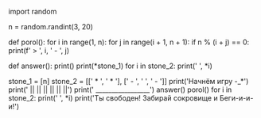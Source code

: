 import random

n = random.randint(3, 20)


def porol():
    for i in range(1, n):
        for j in range(i + 1, n + 1):
            if n % (i + j) == 0:
                print(f'  > ', i, ' - ', j)


def answer():
    print()
    print(*stone_1)
    for i in stone_2:
        print('  ', *i)


stone_1 = [n]
stone_2 = [['  * ', ' * '], [' - ', ' ', ' - ']]
print('Начнём игру -_*')
print(' || || || || || ||')
print(' _________________')
answer()
porol()
for i in stone_2:
    print('  ', *i)
print('Ты свободен! Забирай сокровище и Беги-и-и-и!')
